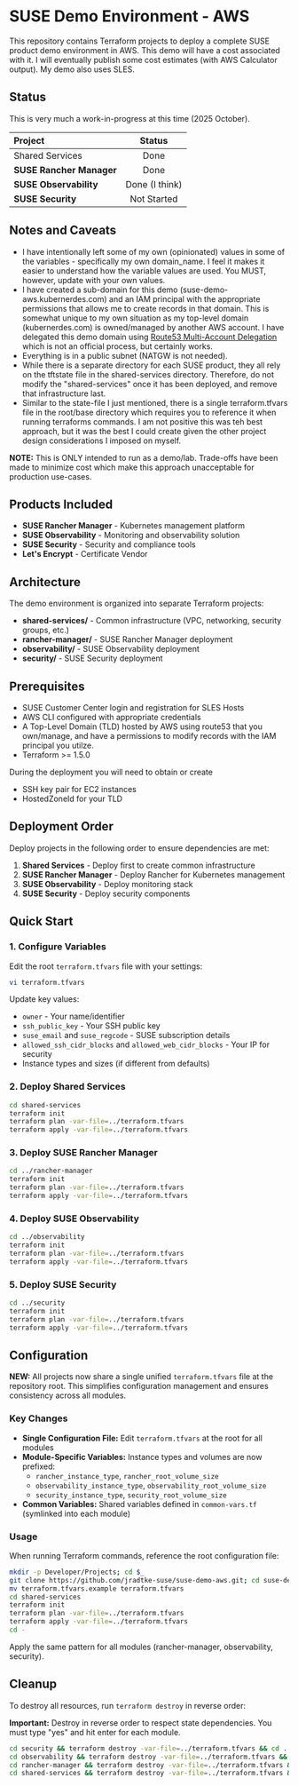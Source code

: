 # SUSE Demo Environment - AWS

This repository contains Terraform projects to deploy a complete SUSE product demo environment in AWS.  This demo will have a cost associated with it.  I will eventually publish some cost estimates (with AWS Calculator output).  My demo also uses SLES.

## Status
This is very much a work-in-progress at this time (2025 October).  

| Project | Status |
|:--------|:------:|
| Shared Services | Done | 
| **SUSE Rancher Manager** | Done |
| **SUSE Observability** | Done (I think) |
| **SUSE Security** | Not Started |

## Notes and Caveats 

* I have intentionally left some of my own (opinionated) values in some of the variables - specifically my own domain_name.  I feel it makes it easier to understand how the variable values are used.  You MUST, however, update with your own values.
* I have created a sub-domain for this demo (suse-demo-aws.kubernerdes.com) and an IAM principal with the appropriate permissions that allows me to create records in that domain.  This is somewhat unique to my own situation as my top-level domain (kubernerdes.com) is owned/managed by another AWS account.  I have delegated this demo domain using [Route53 Multi-Account Delegation](https://github.com/cloudxabide/route53_multi_account_delegation) which is not an official process, but certainly works.
* Everything is in a public subnet (NATGW is not needed).
* While there is a separate directory for each SUSE product, they all rely on the tftstate file in the shared-services directory.  Therefore, do not modify the "shared-services" once it has been deployed, and remove that infrastructure last.
* Similar to the state-file I just mentioned, there is a single terraform.tfvars file in the root/base directory which requires you to reference it when running terraforms commands.  I am not positive this was teh best approach, but it was the best I could create given the other project design considerations I imposed on myself.

**NOTE:** This is ONLY intended to run as a demo/lab. Trade-offs have been made to minimize cost which make this approach unacceptable for production use-cases.

## Products Included

- **SUSE Rancher Manager** - Kubernetes management platform
- **SUSE Observability** - Monitoring and observability solution
- **SUSE Security** - Security and compliance tools
- **Let's Encrypt** - Certificate Vendor

## Architecture

The demo environment is organized into separate Terraform projects:

- **shared-services/** - Common infrastructure (VPC, networking, security groups, etc.)
- **rancher-manager/** - SUSE Rancher Manager deployment
- **observability/** - SUSE Observability deployment
- **security/** - SUSE Security deployment

## Prerequisites

- SUSE Customer Center login and registration for SLES Hosts
- AWS CLI configured with appropriate credentials
- A Top-Level Domain (TLD) hosted by AWS using route53 that you own/manage, and have a permissions to modify records with the IAM principal you utilze.
- Terraform >= 1.5.0

During the deployment you will need to obtain or create
- SSH key pair for EC2 instances
- HostedZoneId for your TLD

## Deployment Order

Deploy projects in the following order to ensure dependencies are met:

1. **Shared Services** - Deploy first to create common infrastructure
2. **SUSE Rancher Manager** - Deploy Rancher for Kubernetes management
3. **SUSE Observability** - Deploy monitoring stack
4. **SUSE Security** - Deploy security components

## Quick Start

### 1. Configure Variables

Edit the root `terraform.tfvars` file with your settings:

```bash
vi terraform.tfvars
```

Update key values:
- `owner` - Your name/identifier
- `ssh_public_key` - Your SSH public key
- `suse_email` and `suse_regcode` - SUSE subscription details
- `allowed_ssh_cidr_blocks` and `allowed_web_cidr_blocks` - Your IP for security
- Instance types and sizes (if different from defaults)

### 2. Deploy Shared Services

```bash
cd shared-services
terraform init
terraform plan -var-file=../terraform.tfvars
terraform apply -var-file=../terraform.tfvars
```

### 3. Deploy SUSE Rancher Manager

```bash
cd ../rancher-manager
terraform init
terraform plan -var-file=../terraform.tfvars
terraform apply -var-file=../terraform.tfvars
```

### 4. Deploy SUSE Observability

```bash
cd ../observability
terraform init
terraform plan -var-file=../terraform.tfvars
terraform apply -var-file=../terraform.tfvars
```

### 5. Deploy SUSE Security

```bash
cd ../security
terraform init
terraform plan -var-file=../terraform.tfvars
terraform apply -var-file=../terraform.tfvars
```

## Configuration

**NEW:** All projects now share a single unified `terraform.tfvars` file at the repository root. This simplifies configuration management and ensures consistency across all modules.

### Key Changes
- **Single Configuration File:** Edit `terraform.tfvars` at the root for all modules
- **Module-Specific Variables:** Instance types and volumes are now prefixed:
  - `rancher_instance_type`, `rancher_root_volume_size`
  - `observability_instance_type`, `observability_root_volume_size`
  - `security_instance_type`, `security_root_volume_size`
- **Common Variables:** Shared variables defined in `common-vars.tf` (symlinked into each module)

### Usage
When running Terraform commands, reference the root configuration file:

```bash
mkdir -p Developer/Projects; cd $_
git clone https://github.com/jradtke-suse/suse-demo-aws.git; cd suse-demo-aws
mv terraform.tfvars.example terraform.tfvars
cd shared-services
terraform init
terraform plan -var-file=../terraform.tfvars
terraform apply -var-file=../terraform.tfvars
cd -
```

Apply the same pattern for all modules (rancher-manager, observability, security).

## Cleanup

To destroy all resources, run `terraform destroy` in reverse order:

**Important:** Destroy in reverse order to respect state dependencies. You must type "yes" and hit enter for each module.

```bash
cd security && terraform destroy -var-file=../terraform.tfvars && cd ..
cd observability && terraform destroy -var-file=../terraform.tfvars && cd ..
cd rancher-manager && terraform destroy -var-file=../terraform.tfvars && cd ..
cd shared-services && terraform destroy -var-file=../terraform.tfvars && cd ..
```
